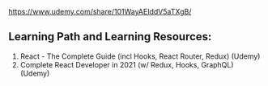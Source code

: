 https://www.udemy.com/share/101WayAEIddV5aTXgB/

## Learning Path and Learning Resources:
1. React - The Complete Guide (incl Hooks, React Router, Redux) (Udemy)
2. Complete React Developer in 2021 (w/ Redux, Hooks, GraphQL) (Udemy)